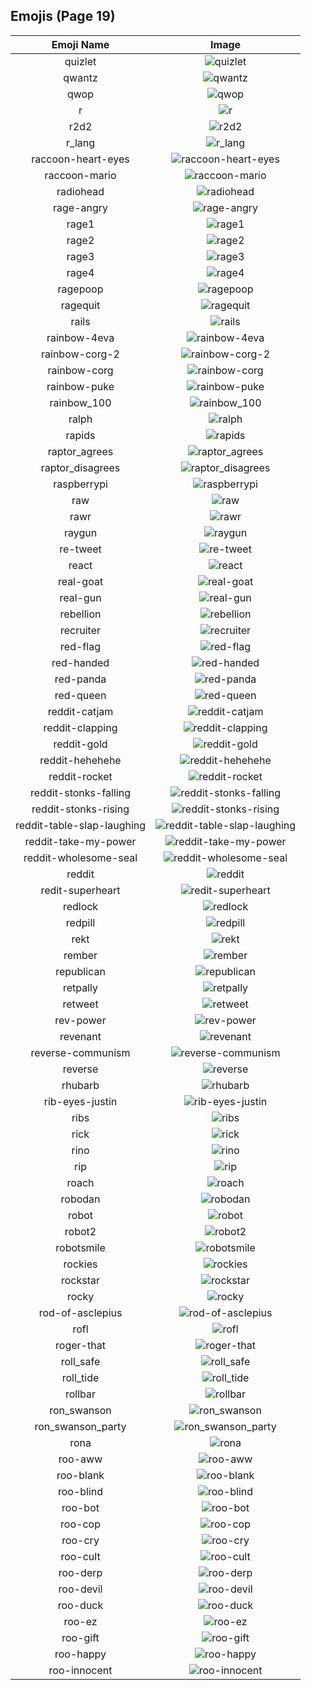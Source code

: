
  ## Emojis (Page 19)
  |Emoji Name|Image|
  | :-: | :-: |
  |quizlet| ![quizlet](/emojis/denverdevs/quizlet.png)|
  |qwantz| ![qwantz](/emojis/denverdevs/qwantz.png)|
  |qwop| ![qwop](/emojis/denverdevs/qwop.png)|
  |r| ![r](/emojis/denverdevs/r.jpg)|
  |r2d2| ![r2d2](/emojis/denverdevs/r2d2.gif)|
  |r_lang| ![r_lang](/emojis/denverdevs/r_lang.png)|
  |raccoon-heart-eyes| ![raccoon-heart-eyes](/emojis/denverdevs/raccoon-heart-eyes.png)|
  |raccoon-mario| ![raccoon-mario](/emojis/denverdevs/raccoon-mario.gif)|
  |radiohead| ![radiohead](/emojis/denverdevs/radiohead.png)|
  |rage-angry| ![rage-angry](/emojis/denverdevs/rage-angry.png)|
  |rage1| ![rage1](/emojis/denverdevs/rage1.png)|
  |rage2| ![rage2](/emojis/denverdevs/rage2.png)|
  |rage3| ![rage3](/emojis/denverdevs/rage3.png)|
  |rage4| ![rage4](/emojis/denverdevs/rage4.png)|
  |ragepoop| ![ragepoop](/emojis/denverdevs/ragepoop.png)|
  |ragequit| ![ragequit](/emojis/denverdevs/ragequit.png)|
  |rails| ![rails](/emojis/denverdevs/rails.png)|
  |rainbow-4eva| ![rainbow-4eva](/emojis/denverdevs/rainbow-4eva.gif)|
  |rainbow-corg-2| ![rainbow-corg-2](/emojis/denverdevs/rainbow-corg-2.gif)|
  |rainbow-corg| ![rainbow-corg](/emojis/denverdevs/rainbow-corg.gif)|
  |rainbow-puke| ![rainbow-puke](/emojis/denverdevs/rainbow-puke.jpg)|
  |rainbow_100| ![rainbow_100](/emojis/denverdevs/rainbow_100.gif)|
  |ralph| ![ralph](/emojis/denverdevs/ralph.jpg)|
  |rapids| ![rapids](/emojis/denverdevs/rapids.png)|
  |raptor_agrees| ![raptor_agrees](/emojis/denverdevs/raptor_agrees.gif)|
  |raptor_disagrees| ![raptor_disagrees](/emojis/denverdevs/raptor_disagrees.gif)|
  |raspberrypi| ![raspberrypi](/emojis/denverdevs/raspberrypi.png)|
  |raw| ![raw](/emojis/denverdevs/raw.png)|
  |rawr| ![rawr](/emojis/denverdevs/rawr.png)|
  |raygun| ![raygun](/emojis/denverdevs/raygun.png)|
  |re-tweet| ![re-tweet](/emojis/denverdevs/re-tweet.png)|
  |react| ![react](/emojis/denverdevs/react.png)|
  |real-goat| ![real-goat](/emojis/denverdevs/real-goat.png)|
  |real-gun| ![real-gun](/emojis/denverdevs/real-gun.png)|
  |rebellion| ![rebellion](/emojis/denverdevs/rebellion.png)|
  |recruiter| ![recruiter](/emojis/denverdevs/recruiter.jpg)|
  |red-flag| ![red-flag](/emojis/denverdevs/red-flag.png)|
  |red-handed| ![red-handed](/emojis/denverdevs/red-handed.png)|
  |red-panda| ![red-panda](/emojis/denverdevs/red-panda.png)|
  |red-queen| ![red-queen](/emojis/denverdevs/red-queen.gif)|
  |reddit-catjam| ![reddit-catjam](/emojis/denverdevs/reddit-catjam.gif)|
  |reddit-clapping| ![reddit-clapping](/emojis/denverdevs/reddit-clapping.gif)|
  |reddit-gold| ![reddit-gold](/emojis/denverdevs/reddit-gold.png)|
  |reddit-hehehehe| ![reddit-hehehehe](/emojis/denverdevs/reddit-hehehehe.gif)|
  |reddit-rocket| ![reddit-rocket](/emojis/denverdevs/reddit-rocket.gif)|
  |reddit-stonks-falling| ![reddit-stonks-falling](/emojis/denverdevs/reddit-stonks-falling.png)|
  |reddit-stonks-rising| ![reddit-stonks-rising](/emojis/denverdevs/reddit-stonks-rising.png)|
  |reddit-table-slap-laughing| ![reddit-table-slap-laughing](/emojis/denverdevs/reddit-table-slap-laughing.gif)|
  |reddit-take-my-power| ![reddit-take-my-power](/emojis/denverdevs/reddit-take-my-power.gif)|
  |reddit-wholesome-seal| ![reddit-wholesome-seal](/emojis/denverdevs/reddit-wholesome-seal.png)|
  |reddit| ![reddit](/emojis/denverdevs/reddit.png)|
  |redit-superheart| ![redit-superheart](/emojis/denverdevs/redit-superheart.gif)|
  |redlock| ![redlock](/emojis/denverdevs/redlock.png)|
  |redpill| ![redpill](/emojis/denverdevs/redpill.png)|
  |rekt| ![rekt](/emojis/denverdevs/rekt.gif)|
  |rember| ![rember](/emojis/denverdevs/rember.png)|
  |republican| ![republican](/emojis/denverdevs/republican.png)|
  |retpally| ![retpally](/emojis/denverdevs/retpally.jpg)|
  |retweet| ![retweet](/emojis/denverdevs/retweet.jpg)|
  |rev-power| ![rev-power](/emojis/denverdevs/rev-power.png)|
  |revenant| ![revenant](/emojis/denverdevs/revenant.gif)|
  |reverse-communism| ![reverse-communism](/emojis/denverdevs/reverse-communism.jpg)|
  |reverse| ![reverse](/emojis/denverdevs/reverse.png)|
  |rhubarb| ![rhubarb](/emojis/denverdevs/rhubarb.png)|
  |rib-eyes-justin| ![rib-eyes-justin](/emojis/denverdevs/rib-eyes-justin.png)|
  |ribs| ![ribs](/emojis/denverdevs/ribs.png)|
  |rick| ![rick](/emojis/denverdevs/rick.jpg)|
  |rino| ![rino](/emojis/denverdevs/rino.png)|
  |rip| ![rip](/emojis/denverdevs/rip.png)|
  |roach| ![roach](/emojis/denverdevs/roach.jpg)|
  |robodan| ![robodan](/emojis/denverdevs/robodan.jpg)|
  |robot| ![robot](/emojis/denverdevs/robot.jpg)|
  |robot2| ![robot2](/emojis/denverdevs/robot2.png)|
  |robotsmile| ![robotsmile](/emojis/denverdevs/robotsmile.png)|
  |rockies| ![rockies](/emojis/denverdevs/rockies.jpg)|
  |rockstar| ![rockstar](/emojis/denverdevs/rockstar.png)|
  |rocky| ![rocky](/emojis/denverdevs/rocky.png)|
  |rod-of-asclepius| ![rod-of-asclepius](/emojis/denverdevs/rod-of-asclepius.png)|
  |rofl| ![rofl](/emojis/denverdevs/rofl.gif)|
  |roger-that| ![roger-that](/emojis/denverdevs/roger-that.png)|
  |roll_safe| ![roll_safe](/emojis/denverdevs/roll_safe.jpg)|
  |roll_tide| ![roll_tide](/emojis/denverdevs/roll_tide.png)|
  |rollbar| ![rollbar](/emojis/denverdevs/rollbar.png)|
  |ron_swanson| ![ron_swanson](/emojis/denverdevs/ron_swanson.png)|
  |ron_swanson_party| ![ron_swanson_party](/emojis/denverdevs/ron_swanson_party.gif)|
  |rona| ![rona](/emojis/denverdevs/rona.png)|
  |roo-aww| ![roo-aww](/emojis/denverdevs/roo-aww.png)|
  |roo-blank| ![roo-blank](/emojis/denverdevs/roo-blank.png)|
  |roo-blind| ![roo-blind](/emojis/denverdevs/roo-blind.png)|
  |roo-bot| ![roo-bot](/emojis/denverdevs/roo-bot.png)|
  |roo-cop| ![roo-cop](/emojis/denverdevs/roo-cop.png)|
  |roo-cry| ![roo-cry](/emojis/denverdevs/roo-cry.png)|
  |roo-cult| ![roo-cult](/emojis/denverdevs/roo-cult.png)|
  |roo-derp| ![roo-derp](/emojis/denverdevs/roo-derp.png)|
  |roo-devil| ![roo-devil](/emojis/denverdevs/roo-devil.png)|
  |roo-duck| ![roo-duck](/emojis/denverdevs/roo-duck.png)|
  |roo-ez| ![roo-ez](/emojis/denverdevs/roo-ez.png)|
  |roo-gift| ![roo-gift](/emojis/denverdevs/roo-gift.png)|
  |roo-happy| ![roo-happy](/emojis/denverdevs/roo-happy.png)|
  |roo-innocent| ![roo-innocent](/emojis/denverdevs/roo-innocent.png)|
  